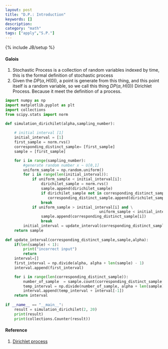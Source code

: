 ```yaml
---
layout: post
title: "D.P.: Introduction"
keywords: []
description: 
category: "math"
tags: ["apply","S.P."]
---
```

{% include JB/setup %}


#### Galois
1. Stochastic Process is a collection of random variables indexed by time, this
   is the formal definition of stochastic process
2. Given the $DP(\alpha, H(0))$, a point is generate from this thing, and this
   point itself is a random variable, so we call this thing $DP(\alpha, H(0))$ 
   Dirichlet Process. Because it meet the definition of a process.


```python
import numpy as np
import matplotlib.pyplot as plt
import collections
from scipy.stats import norm

def simulation_dirichilet(alpha,sampling_number):
    
    # initial interval [1]
    initial_interval = [1]
    first_sample = norm.rvs()
    corresponding_distinct_sample= [first_sample]
    sample = [first_sample]

    for i in range(sampling_number):
        #generate random number x ~ U[0,1]
        uniform_sample = np.random.uniform()
        for i in range(len(initial_interval)):
            if uniform_sample < initial_interval[i]:
                dirichilet_sample = norm.rvs()
                sample.append(dirichilet_sample)
                if dirichilet_sample not in corresponding_distinct_sample:
                   corresponding_distinct_sample.append(dirichilet_sample) 
                break
            if uniform_sample > initial_interval[i] and \
                                          uniform_sample < initial_interval[i+1]:
                sample.append(corresponding_distinct_sample[i])
                break
        initial_interval = update_interval(corresponding_distinct_sample, sample, alpha)
    return sample
        
def update_interval(corresponding_distinct_sample,sample,alpha):
    if(len(sample) < 1):
        print("incorrect input")
        return 
    interval=[]
    first_interval = np.divide(alpha, alpha + len(sample) - 1)
    interval.append(first_interval)

    for i in range(len(corresponding_distinct_sample)):
        number_of_sample  = sample.count(corresponding_distinct_sample[i]) 
        temp_interval = np.divide(number_of_sample, alpha + len(sample) - 1)
        interval.append(temp_interval + interval[-1])
    return interval
        
if __name__ == "__main__":
    result = simulation_dirichilet(2, 20)
    print(result)
    print(collections.Counter(result))

```


#### Reference
1. [Dirichlet process](https://en.wikipedia.org/wiki/Dirichlet_process#Formal_definition)
